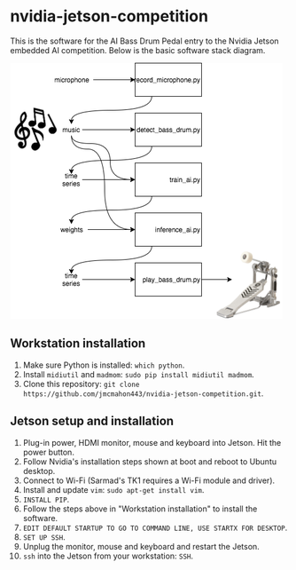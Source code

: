 # nvidia-jetson-competition
This is the software for the AI Bass Drum Pedal entry to the Nvidia Jetson embedded AI competition. Below is the basic software stack diagram.

![AI Bass Drum Pedal Software Diagram](diagram.png?raw=true "Diagram")

## Workstation installation
1. Make sure Python is installed: `which python`.
2. Install `midiutil` and `madmom`: `sudo pip install midiutil madmom`.
3. Clone this repository: `git clone https://github.com/jmcmahon443/nvidia-jetson-competition.git`.

## Jetson setup and installation
1. Plug-in power, HDMI monitor, mouse and keyboard into Jetson. Hit the power button.
2. Follow Nvidia's installation steps shown at boot and reboot to Ubuntu desktop.
3. Connect to Wi-Fi (Sarmad's TK1 requires a Wi-Fi module and driver).
4. Install and update `vim`: `sudo apt-get install vim`.
5. `INSTALL PIP`.
6. Follow the steps above in "Workstation installation" to install the software.
7. `EDIT DEFAULT STARTUP TO GO TO COMMAND LINE, USE STARTX FOR DESKTOP`.
8. `SET UP SSH`.
9. Unplug the monitor, mouse and keyboard and restart the Jetson.
10. `ssh` into the Jetson from your workstation: `SSH`.
